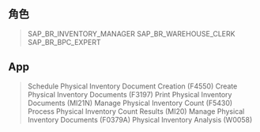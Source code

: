 ## 角色
> SAP_BR_INVENTORY_MANAGER
> SAP_BR_WAREHOUSE_CLERK
> SAP_BR_BPC_EXPERT
## App
> Schedule Physical Inventory Document Creation (F4550)
> Create Physical Inventory Documents (F3197)
> Print Physical Inventory Documents (MI21N)
> Manage Physical Inventory Count (F5430)
> Process Physical Inventory Count Results (MI20)
> Manage Physical Inventory Documents (F0379A)
> Physical Inventory Analysis (W0058)